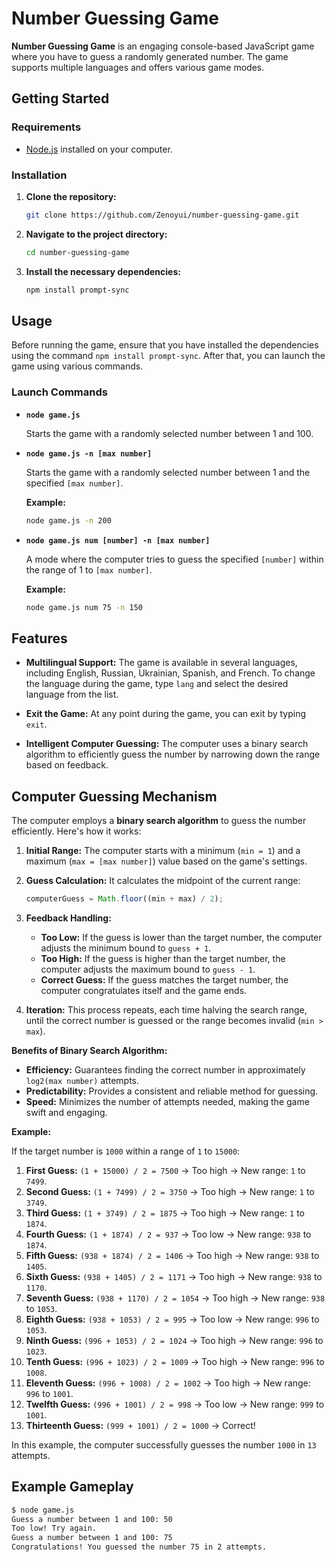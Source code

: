 # Number Guessing Game

**Number Guessing Game** is an engaging console-based JavaScript game where you have to guess a randomly generated number. The game supports multiple languages and offers various game modes.

## Getting Started

### Requirements

- [Node.js](https://nodejs.org/) installed on your computer.

### Installation

1. **Clone the repository:**

    ```bash
    git clone https://github.com/Zenoyui/number-guessing-game.git
    ```

2. **Navigate to the project directory:**

    ```bash
    cd number-guessing-game
    ```

3. **Install the necessary dependencies:**

    ```bash
    npm install prompt-sync
    ```

## Usage

Before running the game, ensure that you have installed the dependencies using the command `npm install prompt-sync`. After that, you can launch the game using various commands.

### Launch Commands

- **`node game.js`**

    Starts the game with a randomly selected number between 1 and 100.

- **`node game.js -n [max number]`**

    Starts the game with a randomly selected number between 1 and the specified `[max number]`.

    **Example:**

    ```bash
    node game.js -n 200
    ```

- **`node game.js num [number] -n [max number]`**

    A mode where the computer tries to guess the specified `[number]` within the range of 1 to `[max number]`.

    **Example:**

    ```bash
    node game.js num 75 -n 150
    ```

## Features

- **Multilingual Support:** The game is available in several languages, including English, Russian, Ukrainian, Spanish, and French. To change the language during the game, type `lang` and select the desired language from the list.

- **Exit the Game:** At any point during the game, you can exit by typing `exit`.

- **Intelligent Computer Guessing:** The computer uses a binary search algorithm to efficiently guess the number by narrowing down the range based on feedback.

## Computer Guessing Mechanism

The computer employs a **binary search algorithm** to guess the number efficiently. Here's how it works:

1. **Initial Range:** The computer starts with a minimum (`min = 1`) and a maximum (`max = [max number]`) value based on the game's settings.

2. **Guess Calculation:** It calculates the midpoint of the current range:
    ```javascript
    computerGuess = Math.floor((min + max) / 2);
    ```

3. **Feedback Handling:**
    - **Too Low:** If the guess is lower than the target number, the computer adjusts the minimum bound to `guess + 1`.
    - **Too High:** If the guess is higher than the target number, the computer adjusts the maximum bound to `guess - 1`.
    - **Correct Guess:** If the guess matches the target number, the computer congratulates itself and the game ends.

4. **Iteration:** This process repeats, each time halving the search range, until the correct number is guessed or the range becomes invalid (`min > max`).

**Benefits of Binary Search Algorithm:**

- **Efficiency:** Guarantees finding the correct number in approximately `log2(max number)` attempts.
- **Predictability:** Provides a consistent and reliable method for guessing.
- **Speed:** Minimizes the number of attempts needed, making the game swift and engaging.

**Example:**

If the target number is `1000` within a range of `1` to `15000`:

1. **First Guess:** `(1 + 15000) / 2 = 7500` → Too high → New range: `1` to `7499`.
2. **Second Guess:** `(1 + 7499) / 2 = 3750` → Too high → New range: `1` to `3749`.
3. **Third Guess:** `(1 + 3749) / 2 = 1875` → Too high → New range: `1` to `1874`.
4. **Fourth Guess:** `(1 + 1874) / 2 = 937` → Too low → New range: `938` to `1874`.
5. **Fifth Guess:** `(938 + 1874) / 2 = 1406` → Too high → New range: `938` to `1405`.
6. **Sixth Guess:** `(938 + 1405) / 2 = 1171` → Too high → New range: `938` to `1170`.
7. **Seventh Guess:** `(938 + 1170) / 2 = 1054` → Too high → New range: `938` to `1053`.
8. **Eighth Guess:** `(938 + 1053) / 2 = 995` → Too low → New range: `996` to `1053`.
9. **Ninth Guess:** `(996 + 1053) / 2 = 1024` → Too high → New range: `996` to `1023`.
10. **Tenth Guess:** `(996 + 1023) / 2 = 1009` → Too high → New range: `996` to `1008`.
11. **Eleventh Guess:** `(996 + 1008) / 2 = 1002` → Too high → New range: `996` to `1001`.
12. **Twelfth Guess:** `(996 + 1001) / 2 = 998` → Too low → New range: `999` to `1001`.
13. **Thirteenth Guess:** `(999 + 1001) / 2 = 1000` → Correct!

In this example, the computer successfully guesses the number `1000` in `13` attempts.

## Example Gameplay

```bash
$ node game.js
Guess a number between 1 and 100: 50
Too low! Try again.
Guess a number between 1 and 100: 75
Congratulations! You guessed the number 75 in 2 attempts.
